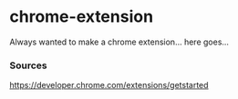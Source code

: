 # chrome-extension

Always wanted to make a chrome extension... here goes...



### Sources

https://developer.chrome.com/extensions/getstarted
